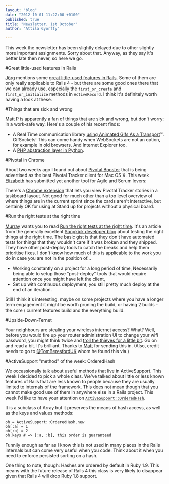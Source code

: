```yaml
---
layout: "blog"
date: "2012-10-01 11:22:00 +0100"
published: true
title: "Newsletter, 1st October"
author: "Attila Gyorffy"

---
```


This week the newsletter has been slightly delayed due to other slightly more important assignments. Sorry about that. Anyway, as they say it's better late then never, so here we go.

#Great little-used features in Rails

[Jörg](http://www.unboxedconsulting.com/people/joerg-diekmann) mentions some [great little-used features in Rails](http://blog.mitchcrowe.com/blog/2012/04/14/10-most-underused-activerecord-relation-methods). Some of them are only really applicable to Rails 4 - but there are some good ones there that we can already use, especially the `first_or_create` and `first_or_initialize` methods in `ActiveRecord`. I think it's definitely worth having a look at these.

#Things that are sick and wrong

[Matt P](http://www.unboxedconsulting.com/people/matt-peperell) is apparently a fan of things that are sick and wrong, but don't worry: in a work-safe way. Here's a couple of his recent finds:

* A Real Time communication library [using Animated Gifs As a Transport](http://github.com/videlalvaro/gifsockets)™. GifSockets! This can come handy when WebSockets are not an option, for example in old browsers. And Internet Explorer too.
* A [PHP abstraction layer in Python](http://code.google.com/p/php-py/source/browse/trunk/src/php/php.py).

#Pivotal in Chrome

About two weeks ago I found out about [Pivotal Booster](http://pivotalbooster.com/) that is being advertised as the best Pivotal Tracker client for Mac OS X. This week [Elizabeth](http://www.unboxedconsulting.com/people/elizabeth-curson) has submitted yet another tool for Agile and Scrum lovers:

There's a [Chrome extension](http://chrome.google.com/webstore/detail/iegbkljacgfochoondhgibofiijnedjd) that lets you view Pivotal Tracker stories in a taskboard layout. Not good for much other than a top level overview of where things are in the current sprint since the cards aren't interactive, but certainly OK for using at Stand up for projects without a physical board.

#Run the right tests at the right time

[Murray](http://www.unboxedconsulting.com/people/murray-steele) wants you to read [Run the right tests at the right time](http://www.songkick.com/devblog/2012/09/27/run-the-right-tests-at-the-right-time/). It's an article from the generally excellent [Songkick developer blog](http://www.songkick.com/devblog/) about testing the right things at the right time. The basic gist is that they don't have automated tests for things that they wouldn't care if it was broken and they shipped. They have other post-deploy tools to catch the breaks and help them prioritise fixes. I don't know how much of this is applicable to the work you do in case you are not in the position of…

* Working constantly on a project for a long period of time,
Necessarily being able to setup those "post-deploy" tools that would require attention once you might have left the client,
* Set up with continuous deployment, you still pretty much deploy at the end of an iteration.

Still I think it's interesting, maybe on some projects where you have a longer term engagement it might be worth pruning the build, or having 2 builds - the core / current features build and the everything build.

#Upside-Down-Ternet

Your neighbours are stealing your wireless internet access? What? Well, before you would fire up your router administration UI to change your wifi password, you might think twice and [troll the thieves for a little bit](http://www.ex-parrot.com/pete/upside-down-ternet.html). Go on and read a bit. It's brilliant. Thanks to [Matt](http://www.unboxedconsulting.com/people/matt-frank) for sending this in. (Also, credit needs to go to [@TomBeresfordUK](http://twitter.com/TomBeresfordUK) whom he found this via.)

#ActiveSupport "method" of the week: OrderedHash

We occassionally talk about useful methods that live in ActiveSupport. This week I decided to pick a whole class. We've talked about little or less known features of Rails that are less known to people because they are usually limited to internals of the framework. This does not mean though that you cannot make good use of them in anywhere else in a Rails project. This week I'd like to have your attention on [`ActiveSupport::OrderedHash`](http://rubydoc.info/docs/rails/ActiveSupport/OrderedHash).

It is a subclass of Array but it preserves the means of hash access, as well as the keys and values methods:

    oh = ActiveSupport::OrderedHash.new
    oh[:a] = 1
    oh[:b] = 2
    oh.keys # => [:a, :b], this order is guaranteed


Funnily enough as far as I know this is not used in many places in the Rails internals but can come very useful when you code. Think about it when you need to enforce persisted sorting on a hash.

One thing to note, though: Hashes are ordered by default in Ruby 1.9. This means with the future release of Rails 4 this class is very likely to disappear given that Rails 4 will drop Ruby 1.8 support.
